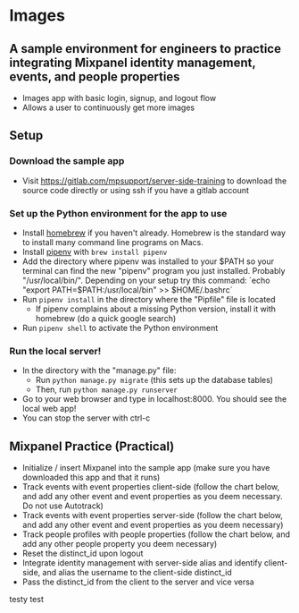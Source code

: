 # Images

## A sample environment for engineers to practice integrating Mixpanel identity management, events, and people properties

- Images app with basic login, signup, and logout flow
- Allows a user to continuously get more images

## Setup

### Download the sample app
- Visit https://gitlab.com/mpsupport/server-side-training to download the source code directly or using ssh if you have a gitlab account

### Set up the Python environment for the app to use
- Install [homebrew](https://brew.sh/) if you haven't already. Homebrew is the standard way to install many command line programs on Macs.
- Install [pipenv](https://pipenv.readthedocs.io/en/latest/) with `brew install pipenv`
- Add the directory where pipenv was installed to your $PATH so your terminal can find the new "pipenv" program you just installed. Probably "/usr/local/bin/". Depending on your setup try this command: `echo "export PATH=$PATH:/usr/local/bin" >> $HOME/.bashrc`
- Run `pipenv install` in the directory where the "Pipfile" file is located
  - If pipenv complains about a missing Python version, install it with homebrew (do a quick google search)
- Run `pipenv shell` to activate the Python environment

### Run the local server!
- In the directory with the "manage.py" file:
  - Run `python manage.py migrate` (this sets up the database tables)
  - Then, run `python manage.py runserver`
- Go to your web browser and type in localhost:8000. You should see the local web app!
- You can stop the server with ctrl-c


## Mixpanel Practice (Practical)
- Initialize / insert Mixpanel into the sample app (make sure you have downloaded this app and that it runs)
- Track events with event properties client-side (follow the chart below, and add any other event and event properties as you deem necessary. Do not use Autotrack)
- Track events with event properties server-side (follow the chart below, and add any other event and event properties as you deem necessary)
- Track people profiles with people properties (follow the chart below, and add any other people property you deem necessary)
- Reset the distinct_id upon logout
- Integrate identity management with server-side alias and identify client-side, and alias the username to the client-side distinct_id
- Pass the distinct_id from the client to the server and vice versa

testy test

